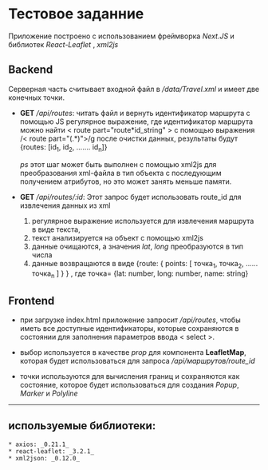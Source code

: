 # **Тестовое заданние**

Приложение построено с использованием фреймворка _Next.JS_ и библиотек _React-Leaflet_ , _xml2js_

## **Backend**

Серверная часть считывает входной файл в _/data/Travel.xml_ и имеет две конечных точки.

- **GET** _/api/routes_: читать файл и вернуть идентификатор маршрута с помощью JS регулярное выражение, где идентификатор маршрута можно найти < route part="route\*id_string" > с помощью выражения /< route part="(.\*)">/g
  после очистки данных, результаты будут {routes: [id<sub>1</sub>, id<sub>2</sub>, ....... id<sub>n</sub>]}

  _ps_ этот шаг может быть выполнен с помощью xml2js для преобразования xml-файла в тип объекта с последующим получением атрибутов, но это может занять меньше памяти.

- **GET** _/api/routes/:id_: Этот запрос будет использовать route_id для извлечения данных из xml

  1. регулярное выражение используется для извлечения маршрута в виде текста,
  2. текст анализируется на объект с помощью xml2js
  3. данные очищаются, а значения _lat_, _long_ преобразуются в тип числа
  4. данные возвращаются в виде {route: { points: [ точка<sub>1</sub>, точка<sub>2</sub>, ...... точка<sub>n</sub> ] } }
     , где точка= {lat: number, long: number, name: string}

## Frontend

- при загрузке index.html приложение запросит _/api/routes_, чтобы иметь все доступные идентификаторы, которые сохраняются в состоянии для заполнения параметров ввода < select >.

- выбор используется в качестве _prop_ для компонента **LeafletMap**, которая будет использоваться для запроса _/api/маршрутов/route_id_

- точки используются для вычисления границ и сохраняются как состояние, которое будет использоваться для создания _Popup_, _Marker_ и _Polyline_

---

## используемые библиотеки:

    * axios: _0.21.1_
    * react-leaflet: _3.2.1_
    * xml2json: _0.12.0_
